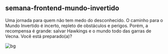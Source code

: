 ## semana-frontend-mundo-invertido

Uma jornada para quem não tem medo do desconhecido. O caminho para o Mundo Invertido é incerto, repleto de obstáculos e perigos. Porém, a recompensa é grande: salvar Hawkings e o mundo todo das garras de Vecna. Você está preparado(a)? 

![bg](https://user-images.githubusercontent.com/20648572/186547212-e24a2f3f-26ab-4ded-bb73-b236d5ecb0a7.png)

